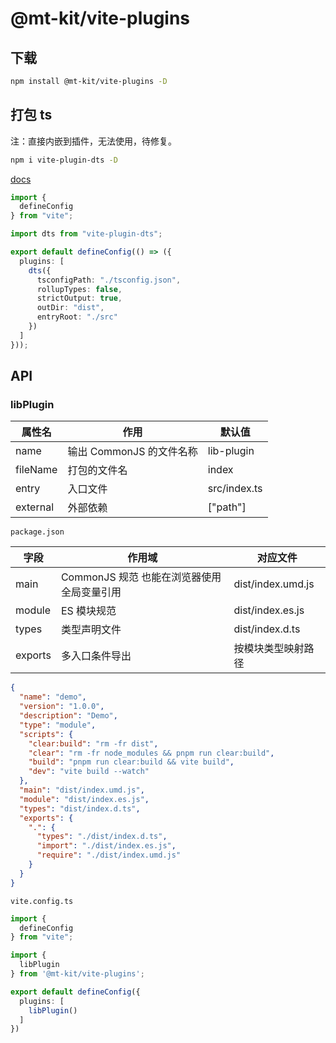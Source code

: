 # @mt-kit/vite-plugins

## 下载

```bash
npm install @mt-kit/vite-plugins -D
```

## 打包 ts

注：直接内嵌到插件，无法使用，待修复。

```bash
npm i vite-plugin-dts -D
```

[docs](https://github.com/qmhc/vite-plugin-dts)

```ts
import {
  defineConfig
} from "vite";

import dts from "vite-plugin-dts";

export default defineConfig(() => ({
  plugins: [
    dts({
      tsconfigPath: "./tsconfig.json",
      rollupTypes: false,
      strictOutput: true,
      outDir: "dist",
      entryRoot: "./src"
    })
  ]
}));

```

## API

### libPlugin

| 属性名 | 作用 | 默认值 |
| --- | --- | --- |
| name | 输出 CommonJS 的文件名称 | lib-plugin |
| fileName | 打包的文件名 | index |
| entry | 入口文件 | src/index.ts |
| external | 外部依赖 | ["path"] |

`package.json`

| 字段 | 作用域 | 对应文件 |
| --- | --- | --- |
| main | CommonJS 规范 也能在浏览器使用全局变量引用 | dist/index.umd.js |
| module | ES 模块规范 | dist/index.es.js |
| types | 类型声明文件 | dist/index.d.ts |
| exports | 多入口条件导出 | 按模块类型映射路径 |

```json
{
  "name": "demo",
  "version": "1.0.0",
  "description": "Demo",
  "type": "module",
  "scripts": {
    "clear:build": "rm -fr dist",
    "clear": "rm -fr node_modules && pnpm run clear:build",
    "build": "pnpm run clear:build && vite build",
    "dev": "vite build --watch"
  },
  "main": "dist/index.umd.js",
  "module": "dist/index.es.js",
  "types": "dist/index.d.ts",
  "exports": {
    ".": {
      "types": "./dist/index.d.ts",
      "import": "./dist/index.es.js",
      "require": "./dist/index.umd.js"
    }
  }
}
```

`vite.config.ts`

```ts
import {
  defineConfig
} from "vite";

import {
  libPlugin
} from '@mt-kit/vite-plugins';

export default defineConfig({
  plugins: [
    libPlugin()
  ]
})
```
